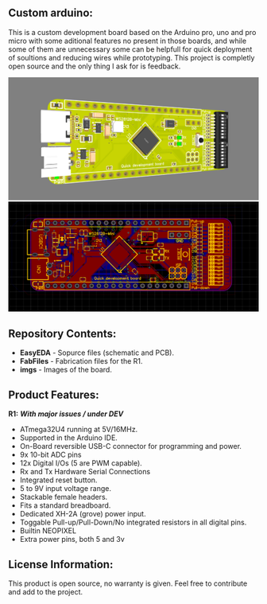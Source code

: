 Custom arduino:
-------------------
This is a custom development board based on the Arduino pro, uno and pro micro with some aditional features no present in those boards, and while some of them are unnecessary some can be helpfull for quick deployment of soultions and reducing wires while prototyping.
This project is completly open source and the only thing I ask for is feedback.

![](/R1/imgs/board_img.PNG)
![](/R1/imgs/PCB_img.PNG)

Repository Contents:
-------------------
* **EasyEDA** - Sopurce files (schematic and PCB).
* **FabFiles** - Fabrication files for the R1.
* **imgs** - Images of the board.

Product Features:
----------------
**R1:** _**With major issues / under DEV**_
 - ATmega32U4 running at 5V/16MHz.
 - Supported in the Arduino IDE.
 - On-Board reversible USB-C connector for programming and power.
 - 9x 10-bit ADC pins
 - 12x Digital I/Os (5 are PWM capable).
 - Rx and Tx Hardware Serial Connections
 - Integrated reset button.
 - 5 to 9V input voltage range.
 - Stackable female headers.
 - Fits a standard breadboard.
 - Dedicated XH-2A (grove) power input.
 - Toggable Pull-up/Pull-Down/No integrated resistors in all digital pins.
 - Builtin NEOPIXEL
 - Extra power pins, both 5 and 3v

License Information:
-------------------
This product is open source, no warranty is given.
Feel free to contribute and add to the project.
